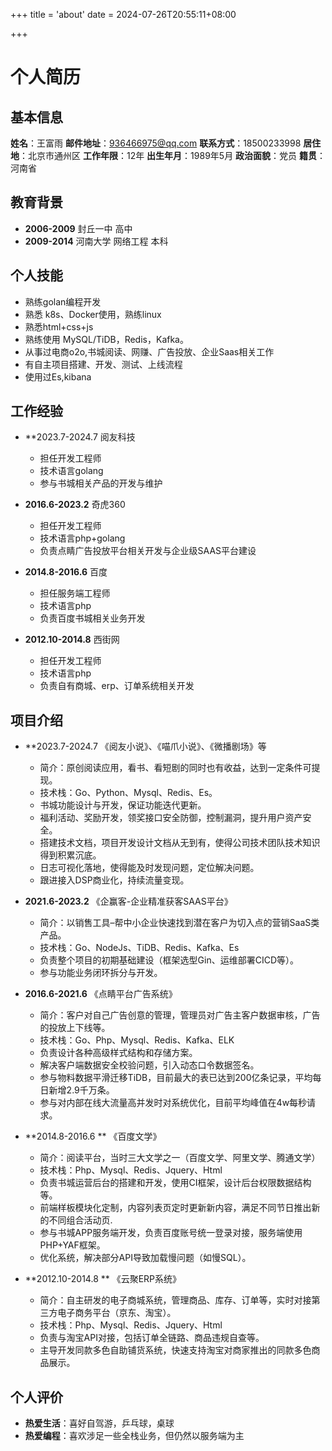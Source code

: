 +++
title = 'about'
date = 2024-07-26T20:55:11+08:00

+++

# 个人简历
 
## 基本信息
 
**姓名**：王富雨
**邮件地址**：936466975@qq.com
**联系方式**：18500233998
**居住地**：北京市通州区
**工作年限**：12年
**出生年月**：1989年5月
**政治面貌**：党员
**籍贯**：河南省
 
## 教育背景
 
- **2006-2009** 封丘一中  高中
- **2009-2014** 河南大学 网络工程 本科
 
## 个人技能
 
- 熟练golan编程开发
- 熟悉 k8s、Docker使用，熟练linux
- 熟悉html+css+js
- 熟练使用 MySQL/TiDB，Redis，Kafka。
- 从事过电商o2o,书城阅读、网赚、广告投放、企业Saas相关工作
- 有自主项目搭建、开发、测试、上线流程
- 使用过Es,kibana
 
## 工作经验
 
- **2023.7-2024.7 阅友科技
  - 担任开发工程师
  - 技术语言golang
  - 参与书城相关产品的开发与维护
 
- **2016.6-2023.2** 奇虎360
  - 担任开发工程师
  - 技术语言php+golang
  - 负责点睛广告投放平台相关开发与企业级SAAS平台建设

- **2014.8-2016.6** 百度
  - 担任服务端工程师
  - 技术语言php
  - 负责百度书城相关业务开发
  
- **2012.10-2014.8** 西街网
  - 担任开发工程师
  - 技术语言php
  - 负责自有商城、erp、订单系统相关开发
  

## 项目介绍

- **2023.7-2024.7 《阅友小说》、《喵爪小说》、《微播剧场》等
  - 简介：原创阅读应用，看书、看短剧的同时也有收益，达到一定条件可提现。
  - 技术栈：Go、Python、Mysql、Redis、Es。
  - 书城功能设计与开发，保证功能迭代更新。
  - 福利活动、奖励开发，领奖接口安全防御，控制漏洞，提升用户资产安全。
  - 搭建技术文档，项目开发设计文档从无到有，使得公司技术团队技术知识得到积累沉底。
  - 日志可视化落地，使得能及时发现问题，定位解决问题。
  - 跟进接入DSP商业化，持续流量变现。

- **2021.6-2023.2** 《企赢客-企业精准获客SAAS平台》
  - 简介：以销售工具–帮中小企业快速找到潜在客户为切入点的营销SaaS类产品。
  - 技术栈：Go、NodeJs、TiDB、Redis、Kafka、Es
  - 负责整个项目的初期基础建设（框架选型Gin、运维部署CICD等）。
  - 参与功能业务闭环拆分与开发。  

- **2016.6-2021.6** 《点睛平台广告系统》
  - 简介：客户对自己广告创意的管理，管理员对广告主客户数据审核，广告的投放上下线等。
  - 技术栈：Go、Php、Mysql、Redis、Kafka、ELK
  - 负责设计各种高级样式结构和存储方案。
  - 解决客户端数据安全校验问题，引入动态口令数据签名。
  - 参与物料数据平滑迁移TiDB，目前最大的表已达到200亿条记录，平均每日新增2.9千万条。
  - 参与对内部在线大流量高并发时对系统优化，目前平均峰值在4w每秒请求。
  
- **2014.8-2016.6 ** 《百度文学》
  - 简介：阅读平台，当时三大文学之一（百度文学、阿里文学、腾通文学）
  - 技术栈：Php、Mysql、Redis、Jquery、Html
  - 负责书城运营后台的搭建和开发，使用CI框架，设计后台权限数据结构等。
  - 前端样板模块化定制，内容列表页定时更新新内容，满足不同节日推出新的不同组合活动页.
  - 参与书城APP服务端开发，负责百度账号统一登录对接，服务端使用PHP+YAF框架。
  - 优化系统，解决部分API导致加载慢问题（如慢SQL）。
  
- **2012.10-2014.8 ** 《云聚ERP系统》
  - 简介：自主研发的电子商城系统，管理商品、库存、订单等，实时对接第三方电子商务平台（京东、淘宝）。
  - 技术栈：Php、Mysql、Redis、Jquery、Html
  - 负责与淘宝API对接，包括订单全链路、商品违规自查等。
  - 主导开发同款多色自助铺货系统，快速支持淘宝对商家推出的同款多色商品展示。
  
 
## 个人评价
 
- **热爱生活**：喜好自驾游，乒乓球，桌球
- **热爱编程**：喜欢涉足一些全栈业务，但仍然以服务端为主
